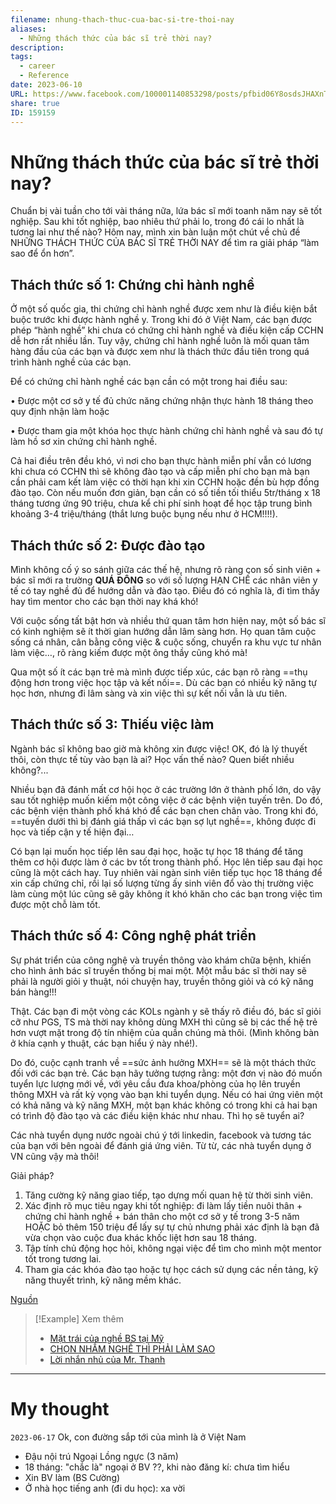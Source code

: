 ```yaml
---
filename: nhung-thach-thuc-cua-bac-si-tre-thoi-nay
aliases:
  - Những thách thức của bác sĩ trẻ thời nay?
description: 
tags:
  - career
  - Reference
date: 2023-06-10
URL: https://www.facebook.com/100001140853298/posts/pfbid06Y8osdsJHAXnTjFjEtjPaSW2aMZGcjSuC2c6LL57RYeBYAe8EALm7PzaWcBP1LJ5l/
share: true
ID: 159159
---
```


# Những thách thức của bác sĩ trẻ thời nay?

Chuẩn bị vài tuần cho tới vài tháng nữa, lứa bác sĩ mới toanh năm nay sẽ tốt nghiệp. Sau khi tốt nghiệp, bao nhiêu thứ phải lo, trong đó cái lo nhất là tương lai như thế nào? Hôm nay, mình xin bàn luận một chút về chủ đề NHỮNG THÁCH THỨC CỦA BÁC SĨ TRẺ THỜI NAY để tìm ra giải pháp “làm sao để ổn hơn”.

## Thách thức số 1: Chứng chỉ hành nghề

Ở một số quốc gia, thi chứng chỉ hành nghề được xem như là điều kiện bắt buộc trước khi được hành nghề y. Trong khi đó ở Việt Nam, các bạn được phép “hành nghề” khi chưa có chứng chỉ hành nghề và điều kiện cấp CCHN dễ hơn rất nhiều lần. Tuy vậy, chứng chỉ hành nghề luôn là mối quan tâm hàng đầu của các bạn và được xem như là thách thức đầu tiên trong quá trình hành nghề của các bạn.

Để có chứng chỉ hành nghề các bạn cần có một trong hai điều sau:

• Được một cơ sở y tế đủ chức năng chứng nhận thực hành 18 tháng theo quy định nhận làm hoặc

• Được tham gia một khóa học thực hành chứng chỉ hành nghề và sau đó tự làm hồ sơ xin chứng chỉ hành nghề.

Cả hai điều trên đều khó, vì nơi cho bạn thực hành miễn phí vẫn có lương khi chưa có CCHN thì sẽ không đào tạo và cấp miễn phí cho bạn mà bạn cần phải cam kết làm việc có thời hạn khi xin CCHN hoặc đền bù hợp đồng đào tạo. Còn nếu muốn đơn giản, bạn cần có số tiền tối thiểu 5tr/tháng x 18 tháng tương ứng 90 triệu, chưa kể chi phí sinh hoạt để học tập trung bình khoảng 3-4 triệu/tháng (thắt lưng buộc bụng nếu như ở HCM!!!!).

## Thách thức số 2: Được đào tạo

Mình không cố ý so sánh giữa các thế hệ, nhưng rõ ràng con số sinh viên + bác sĩ mới ra trường **QUÁ ĐÔNG** so với số lượng HẠN CHẾ các nhân viên y tế có tay nghề đủ để hướng dẫn và đào tạo. Điều đó có nghĩa là, đi tìm thầy hay tìm mentor cho các bạn thời nay khá khó!

Với cuộc sống tất bật hơn và nhiều thứ quan tâm hơn hiện nay, một số bác sĩ có kinh nghiệm sẽ ít thời gian hướng dẫn lâm sàng hơn. Họ quan tâm cuộc sống cá nhân, cân bằng công việc & cuộc sống, chuyển ra khu vực tư nhân làm việc…, rõ ràng kiếm được một ông thầy cũng khó mà!

Qua một số ít các bạn trẻ mà mình được tiếp xúc, các bạn rõ ràng ==thụ động hơn trong việc học tập và kết nối==. Dù các bạn có nhiều kỹ năng tự học hơn, nhưng đi lâm sàng và xin việc thì sự kết nối vẫn là ưu tiên.

## Thách thức số 3: Thiếu việc làm

Ngành bác sĩ không bao giờ mà không xin được việc! OK, đó là lý thuyết thôi, còn thực tế tùy vào bạn là ai? Học vấn thế nào? Quen biết nhiều không?...

Nhiều bạn đã đánh mất cơ hội học ở các trường lớn ở thành phố lớn, do vậy sau tốt nghiệp muốn kiếm một công việc ở các bệnh viện tuyến trên. Do đó, các bệnh viện thành phố khá khó để các bạn chen chân vào. Trong khi đó, ==tuyến dưới thì bị đánh giá thấp vì các bạn sợ lụt nghề==, không được đi học và tiếp cận y tế hiện đại…

Có bạn lại muốn học tiếp lên sau đại học, hoặc tự học 18 tháng để tăng thêm cơ hội được làm ở các bv tốt trong thành phố. Học lên tiếp sau đại học cũng là một cách hay. Tuy nhiên vài ngàn sinh viên tiếp tục học 18 tháng để xin cấp chứng chỉ, rồi lại số lượng từng ấy sinh viên đổ vào thị trường việc làm cùng một lúc cũng sẽ gây không ít khó khăn cho các bạn trong việc tìm được một chỗ làm tốt.

## Thách thức số 4: Công nghệ phát triển

Sự phát triển của công nghệ và truyền thông vào khám chữa bệnh, khiến cho hình ảnh bác sĩ truyền thống bị mai một. Một mẫu bác sĩ thời nay sẽ phải là người giỏi y thuật, nói chuyện hay, truyền thông giỏi và có kỹ năng bán hàng!!!

Thật. Các bạn đi một vòng các KOLs ngành y sẽ thấy rõ điều đó, bác sĩ giỏi cỡ như PGS, TS mà thời nay không dùng MXH thì cũng sẽ bị các thế hệ trẻ hơn vượt mặt trong độ tín nhiệm của quần chúng mà thôi. (Mình không bàn ở khía cạnh y thuật, các bạn hiểu ý này nhé!).

Do đó, cuộc cạnh tranh về ==sức ảnh hưởng MXH== sẽ là một thách thức đối với các bạn trẻ. Các bạn hãy tưởng tượng rằng: một đơn vị nào đó muốn tuyển lực lượng mới về, với yêu cầu đưa khoa/phòng của họ lên truyền thông MXH và rất kỳ vọng vào bạn khi tuyển dụng. Nếu có hai ứng viên một có khả năng và kỹ năng MXH, một bạn khác không có trong khi cả hai bạn có trình độ đào tạo và các điều kiện khác như nhau. Thì họ sẽ tuyển ai?

Các nhà tuyển dụng nước ngoài chú ý tới linkedin, facebook và tương tác của bạn với bên ngoài để đánh giá ứng viên. Từ từ, các nhà tuyển dụng ở VN cũng vậy mà thôi!

Giải pháp?

1. Tăng cường kỹ năng giao tiếp, tạo dựng mối quan hệ từ thời sinh viên.
2. Xác định rõ mục tiêu ngay khi tốt nghiệp: đi làm lấy tiền nuôi thân + chứng chỉ hành nghề + bán thân cho một cơ sở y tế trong 3-5 năm HOẶC bỏ thêm 150 triệu để lấy sự tự chủ nhưng phải xác định là bạn đã vừa chọn vào cuộc đua khác khốc liệt hơn sau 18 tháng.
3. Tập tính chủ động học hỏi, không ngại việc để tìm cho mình một mentor tốt trong tương lai.
4. Tham gia các khóa đào tạo hoặc tự học cách sử dụng các nền tảng, kỹ năng thuyết trình, kỹ năng mềm khác.

[Nguồn](https://www.facebook.com/100001140853298/posts/pfbid06Y8osdsJHAXnTjFjEtjPaSW2aMZGcjSuC2c6LL57RYeBYAe8EALm7PzaWcBP1LJ5l/)

> [!Example] Xem thêm
> - [Mặt trái của nghề BS tại Mỹ](./mat-trai-cua-nghe-BS-tai-my.md)
> - [CHỌN NHẦM NGHỀ THÌ PHẢI LÀM SAO](./chon-nham-nghe-thi-phai-lam-sao.md)
> - [Lời nhắn nhủ của Mr. Thanh](./loi-nhan-nhu-cua-mr-thanh.md)

---
# My thought
`2023-06-17`
Ok, con đường sắp tới của mình là ở Việt Nam
- Đậu nội trú Ngoại Lồng ngực (3 năm)
- 18 tháng: "chắc là" ngoại ở BV ??, khi nào đăng kí: chưa tìm hiểu
- Xin BV làm (BS Cường)
- Ở nhà học tiếng anh (đi du học): xa vời
